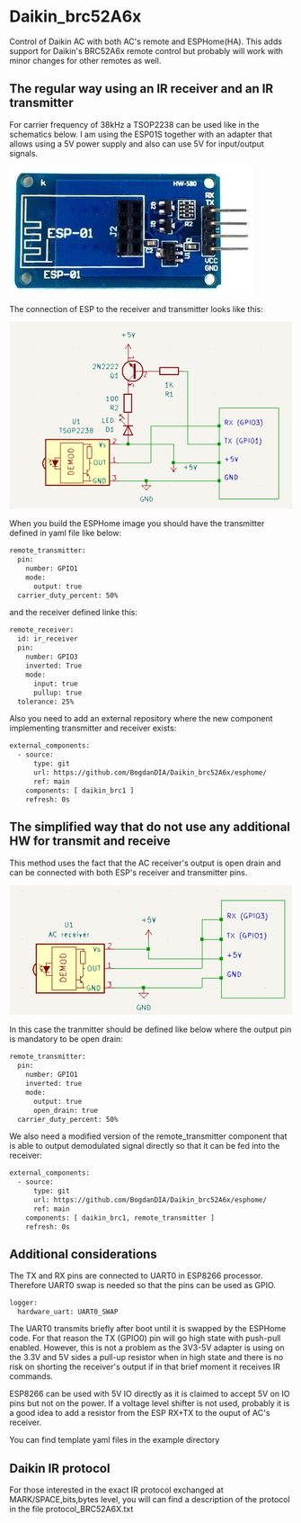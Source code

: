 # Daikin_brc52A6x
Control of Daikin AC with both AC's remote and ESPHome(HA). This adds support for Daikin's BRC52A6x remote control but probably will work with minor changes for other remotes as well.

## The regular way using an IR receiver and an IR transmitter

For carrier frequency of 38kHz a TSOP2238 can be used like in the schematics below. I am using the ESP01S together with an adapter that allows using a 5V power supply and also can use 5V for input/output signals.

![alt text](images/adapter5V-3.3V.png)

The connection of ESP to the receiver and transmitter looks like this:

![alt text](images/txrx_sch.png)

When you build the ESPHome image you should have the transmitter defined in yaml file like below:
```
remote_transmitter:
  pin:
    number: GPIO1
    mode:
      output: true
  carrier_duty_percent: 50%
```
and the receiver defined linke this:
```
remote_receiver:
  id: ir_receiver 
  pin:
    number: GPIO3
    inverted: True
    mode:
      input: true
      pullup: true
  tolerance: 25%
```
Also you need to add an external repository where the new component implementing transmitter and receiver exists:
```
external_components:
  - source:
      type: git
      url: https://github.com/BogdanDIA/Daikin_brc52A6x/esphome/
      ref: main
    components: [ daikin_brc1 ]
    refresh: 0s
```

## The simplified way that do not use any additional HW for transmit and receive

This method uses the fact that the AC receiver's output is open drain and can be connected with both ESP's receiver and transmitter pins.

![alt text](images/simple_sch.png)

In this case the tranmitter should be defined like below where the output pin is mandatory to be open drain:

```
remote_transmitter:
  pin:
    number: GPIO1
    inverted: true
    mode:
      output: true
      open_drain: true
  carrier_duty_percent: 50%
```
We also need a modified version of the remote_transmitter component that is able to output demodulated signal directly so that it can be fed into the receiver:
```
external_components:
  - source:
      type: git
      url: https://github.com/BogdanDIA/Daikin_brc52A6x/esphome/
      ref: main
    components: [ daikin_brc1, remote_transmitter ]
    refresh: 0s
```

## Additional considerations
The TX and RX pins are connected to UART0 in ESP8266 processor. Therefore UART0 swap is needed so that the pins can be used as GPIO.
```
logger:
  hardware_uart: UART0_SWAP
```
The UART0 transmits briefly after boot until it is swapped by the ESPHome code. For that reason the TX (GPIO0) pin will go high state with push-pull enabled. However, this is not a problem as the 3V3-5V adapter is using on the 3.3V and 5V sides a pull-up resistor when in high state and there is no risk on shorting the receiver's output if in that brief moment it receives IR commands.

ESP8266 can be used with 5V IO directly as it is claimed to accept 5V on IO pins but not on the power. If a voltage level shifter is not used, probably it is a good idea to add a resistor from the ESP RX+TX to the ouput of AC's receiver.

You can find template yaml files in the example directory

## Daikin IR protocol
For those interested in the exact IR protocol exchanged at MARK/SPACE,bits,bytes level, you will can find a description of the protocol in the file protocol_BRC52A6X.txt

